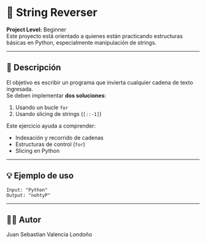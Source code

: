 # 🔁 String Reverser

**Project Level:** Beginner  
Este proyecto está orientado a quienes están practicando estructuras básicas en Python, especialmente manipulación de strings.

---

## 📝 Descripción

El objetivo es escribir un programa que invierta cualquier cadena de texto ingresada.  
Se deben implementar **dos soluciones**:

1. Usando un bucle `for`
2. Usando slicing de strings (`[::-1]`)

Este ejercicio ayuda a comprender:

- Indexación y recorrido de cadenas
- Estructuras de control (`for`)
- Slicing en Python

---

## 💡 Ejemplo de uso

```
Input: "Python"
Output: "nohtyP"
```
---
## 👨‍💻 Autor
Juan Sebastian Valencia Londoño